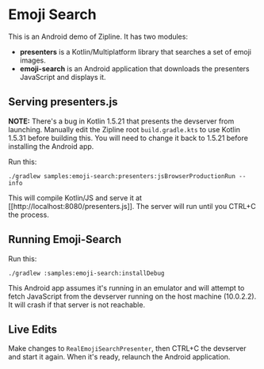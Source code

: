 Emoji Search
============

This is an Android demo of Zipline. It has two modules:

 * **presenters** is a Kotlin/Multiplatform library that searches a set of emoji images.
 * **emoji-search** is an Android application that downloads the presenters JavaScript and displays
   it.


Serving presenters.js
---------------------

**NOTE:** There's a bug in Kotlin 1.5.21 that presents the devserver from launching. Manually edit
the Zipline root `build.gradle.kts` to use Kotlin 1.5.31 before building this. You will need to
change it back to 1.5.21 before installing the Android app.

Run this:

```
./gradlew samples:emoji-search:presenters:jsBrowserProductionRun --info
```

This will compile Kotlin/JS and serve it at [[http://localhost:8080/presenters.js]]. The server will
run until you CTRL+C the process.


Running Emoji-Search
--------------------

Run this:

```
./gradlew :samples:emoji-search:installDebug
```

This Android app assumes it's running in an emulator and will attempt to fetch JavaScript from the
devserver running on the host machine (10.0.2.2). It will crash if that server is not reachable.


Live Edits
----------

Make changes to `RealEmojiSearchPresenter`, then CTRL+C the devserver and start it again. When it's
ready, relaunch the Android application.

